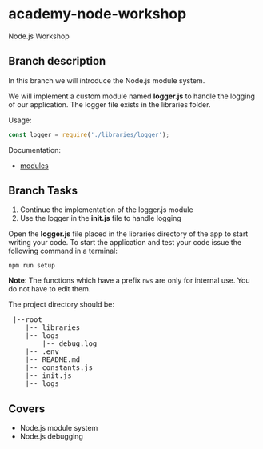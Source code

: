 # academy-node-workshop

Node.js Workshop

## Branch description

In this branch we will introduce the Node.js module system. 

We will implement a custom module named **logger.js** to handle the logging of our application. The logger file exists in the libraries folder.

Usage:

```js
const logger = require('./libraries/logger');
```

Documentation:

* [modules](https://nodejs.org/api/modules.html)

## Branch Tasks

1. Continue the implementation of the logger.js module
2. Use the logger in the __init.js__ file to handle logging

Open the **logger.js** file placed in the libraries directory of the app to start writing your code.
To start the application and test your code issue the following command in a terminal:

```
npm run setup
```

**Note**: The functions which have a prefix `nws` are only for internal use. You do not have to edit them.

The project directory should be:

 <pre>
 |--root
    |-- libraries
    |-- logs
        |-- debug.log
    |-- .env
    |-- README.md
    |-- constants.js
    |-- init.js
    |-- logs
</pre>

## Covers

- Node.js module system
- Node.js debugging

